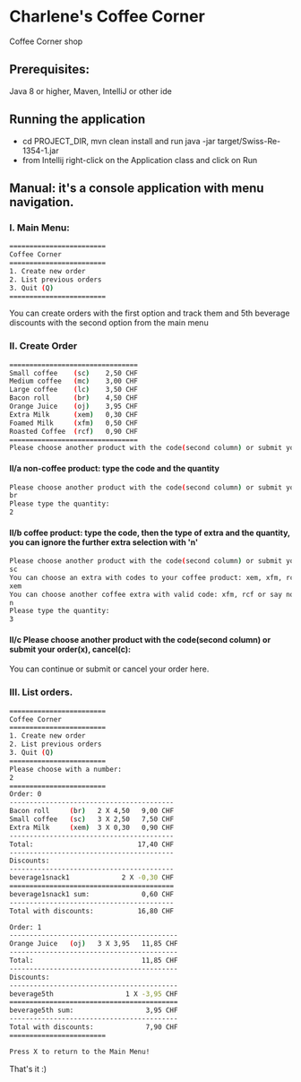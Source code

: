# Charlene's Coffee Corner
Coffee Corner shop

## Prerequisites:
Java 8 or higher, Maven, IntelliJ or other ide

## Running the application
- cd PROJECT_DIR, mvn clean install and run java -jar target/Swiss-Re-1354-1.jar
- from Intellij right-click on the Application class and click on Run

## Manual: it's a console application with menu navigation.

### I. Main Menu:
``` bash
========================
Coffee Corner
========================
1. Create new order
2. List previous orders
3. Quit (Q)
========================
```
You can create orders with the first option and track them and 5th beverage discounts with the second option from the main menu

### II. Create Order
``` bash
================================
Small coffee    (sc)    2,50 CHF
Medium coffee   (mc)    3,00 CHF
Large coffee    (lc)    3,50 CHF
Bacon roll      (br)    4,50 CHF
Orange Juice    (oj)    3,95 CHF
Extra Milk      (xem)   0,30 CHF
Foamed Milk     (xfm)   0,50 CHF
Roasted Coffee  (rcf)   0,90 CHF
================================
Please choose another product with the code(second column) or submit your order(x), cancel(c): 
```

#### II/a non-coffee product: type the code and the quantity
``` bash
Please choose another product with the code(second column) or submit your order(x), cancel(c):
br
Please type the quantity:
2
```

#### II/b coffee product: type the code, then the type of extra and the quantity, you can ignore the further extra selection with 'n' 
``` bash
Please choose another product with the code(second column) or submit your order(x), cancel(c):
sc
You can choose an extra with codes to your coffee product: xem, xfm, rcf or say no(n)
xem
You can choose another coffee extra with valid code: xfm, rcf or say no(n)!
n
Please type the quantity: 
3
```

#### II/c Please choose another product with the code(second column) or submit your order(x), cancel(c): 
You can continue or submit or cancel your order here.

### III. List orders.
``` bash
========================
Coffee Corner
========================
1. Create new order
2. List previous orders
3. Quit (Q)
========================
Please choose with a number: 
2
========================
Order: 0
-----------------------------------------
Bacon roll     (br)   2 X 4,50   9,00 CHF
Small coffee   (sc)   3 X 2,50   7,50 CHF
Extra Milk     (xem)  3 X 0,30   0,90 CHF
-----------------------------------------
Total:                          17,40 CHF 
-----------------------------------------
Discounts:
-----------------------------------------
beverage1snack1             2 X -0,30 CHF
=========================================
beverage1snack1 sum:             0,60 CHF 
-----------------------------------------
Total with discounts:           16,80 CHF 

Order: 1
------------------------------------------
Orange Juice   (oj)   3 X 3,95   11,85 CHF
------------------------------------------
Total:                           11,85 CHF 
------------------------------------------
Discounts:
------------------------------------------
beverage5th                  1 X -3,95 CHF
==========================================
beverage5th sum:                  3,95 CHF 
------------------------------------------
Total with discounts:             7,90 CHF 
========================

Press X to return to the Main Menu!
```

That's it :)
